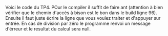 Voici le code du TP4. POur le compiler il suffit de faire ant (attention à bien vérifier que le chemin d'accès à bison est le bon dans le build ligne 96).
Ensuite il faut juste écrire la ligne que vous voulez traiter et d'appuyer sur entrée. En cas de division par zéro le programme renvoi un message d'érreur et le resultat du calcul sera null.